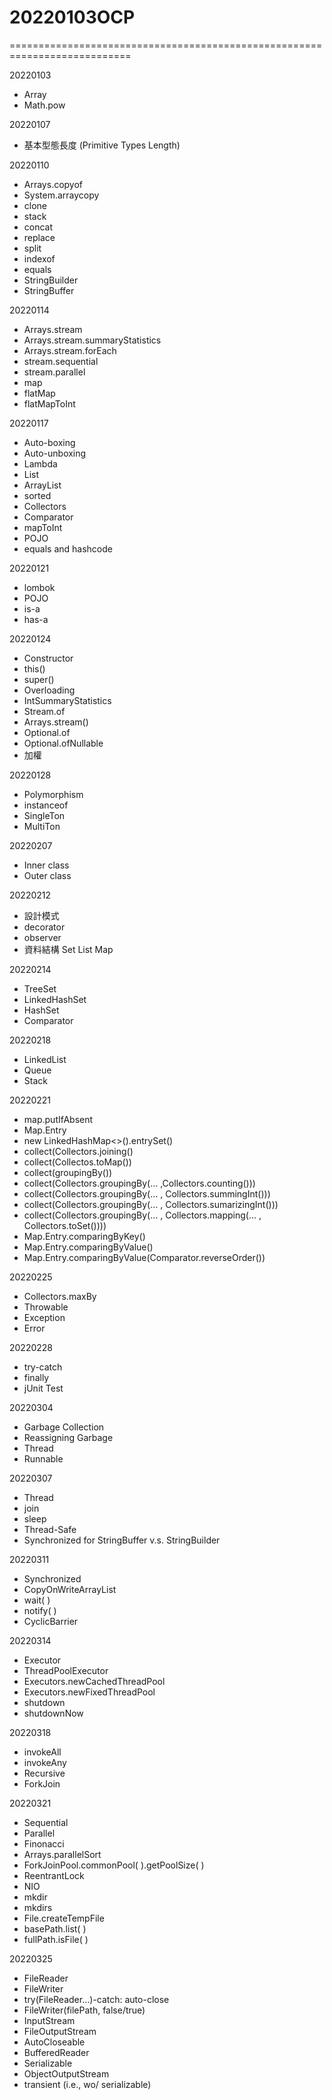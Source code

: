 # 20220103OCP
===========================================================================

20220103
- Array
- Math.pow

20220107
- 基本型態長度 (Primitive Types Length)

20220110
- Arrays.copyof
- System.arraycopy
- clone 
- stack 
- concat 
- replace 
- split 
- indexof 
- equals 
- StringBuilder 
- StringBuffer

20220114
- Arrays.stream 
- Arrays.stream.summaryStatistics 
- Arrays.stream.forEach 
- stream.sequential 
- stream.parallel 
- map 
- flatMap 
- flatMapToInt

20220117
- Auto-boxing 
- Auto-unboxing 
- Lambda 
- List 
- ArrayList 
- sorted 
- Collectors 
- Comparator 
- mapToInt 
- POJO 
- equals and hashcode

20220121
- lombok 
- POJO 
- is-a
- has-a

20220124
- Constructor 
- this() 
- super() 
- Overloading 
- IntSummaryStatistics 
- Stream.of 
- Arrays.stream()  
- Optional.of 
- Optional.ofNullable 
- 加權

20220128
- Polymorphism 
- instanceof 
- SingleTon 
- MultiTon

20220207
- Inner class 
- Outer class 

20220212
- 設計模式
- decorator 
- observer 
- 資料結構 Set List Map

20220214
- TreeSet  
- LinkedHashSet 
- HashSet
- Comparator 

20220218
- LinkedList 
- Queue 
- Stack

20220221
- map.putIfAbsent
- Map.Entry
- new LinkedHashMap<>().entrySet()
- collect(Collectors.joining()
- collect(Collectos.toMap())
- collect(groupingBy())
- collect(Collectors.groupingBy(… ,Collectors.counting()))
- collect(Collectors.groupingBy(… , Collectors.summingInt()))
- collect(Collectors.groupingBy(… , Collectors.sumarizingInt()))
- collect(Collectors.groupingBy(… , Collectors.mapping(… , Collectors.toSet())))
- Map.Entry.comparingByKey()
- Map.Entry.comparingByValue()
- Map.Entry.comparingByValue(Comparator.reverseOrder())

20220225
- Collectors.maxBy
- Throwable
- Exception
- Error

20220228
- try-catch 
- finally
- jUnit Test

20220304
- Garbage Collection
- Reassigning Garbage
- Thread
- Runnable

20220307
- Thread
- join
- sleep
- Thread-Safe
- Synchronized for StringBuffer  v.s. StringBuilder 

20220311
- Synchronized
- CopyOnWriteArrayList
- wait( )
- notify( )
- CyclicBarrier 

20220314
- Executor
- ThreadPoolExecutor
- Executors.newCachedThreadPool
- Executors.newFixedThreadPool 
- shutdown  
- shutdownNow

20220318
- invokeAll 
- invokeAny  
- Recursive 
- ForkJoin

20220321
- Sequential 
- Parallel
- Finonacci
- Arrays.parallelSort
- ForkJoinPool.commonPool( ).getPoolSize( )
- ReentrantLock 
- NIO  
- mkdir 
- mkdirs
- File.createTempFile  
- basePath.list( ) 
- fullPath.isFile( )  

20220325
- FileReader 
- FileWriter 
- try(FileReader…)-catch: auto-close
- FileWriter(filePath, false/true) 
- InputStream 
- FileOutputStream 
- AutoCloseable 
- BufferedReader 
- Serializable 
- ObjectOutputStream 
- transient (i.e., wo/ serializable) 



